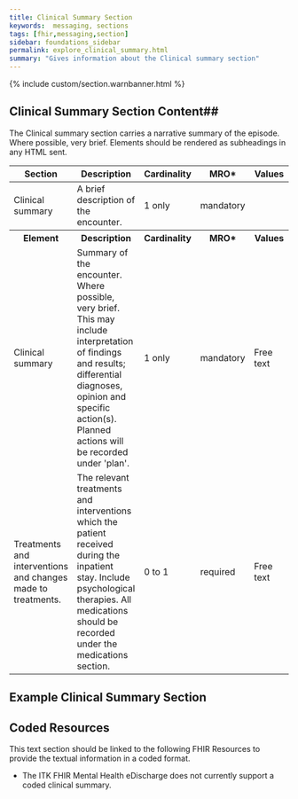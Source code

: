 ```yaml
---
title: Clinical Summary Section
keywords:  messaging, sections
tags: [fhir,messaging,section]
sidebar: foundations_sidebar
permalink: explore_clinical_summary.html
summary: "Gives information about the Clinical summary section"
---
```


{% include custom/section.warnbanner.html %}

## Clinical Summary Section Content##
The Clinical summary section carries a narrative summary of the episode. Where possible, very brief. Elements should be rendered as subheadings in any HTML sent.

<table style="width:100%;max-width: 100%;">
	<thead>
		<tr>
			<th width="18%">Section</th>
			<th width="30%">Description</th>
			<th width="11%">Cardinality</th>
			<th width="11%">MRO*</th>
			<th width="30%">Values</th>
		</tr>
	</thead>
 <tbody>
  <tr>
   <td>Clinical summary</td>
   <td>A brief description of the encounter.</td>
   <td>1 only</td>
   <td>mandatory</td>
   <td>&nbsp;</td>
  </tr>
		<tr>
			<th>Element</th>
			<th>Description</th>
			<th>Cardinality</th>
			<th>MRO*</th>
			<th>Values</th>
		</tr>
  <tr>
   <td>Clinical summary</td>
   <td>Summary of the encounter. Where possible, very brief. This may include interpretation of findings and results; differential diagnoses, opinion and specific action(s). Planned actions will be recorded under 'plan'.</td>
   <td>1 only</td>
   <td>mandatory</td>
   <td>Free text</td>
  </tr>
  <tr>
   <td>Treatments and interventions and changes made to treatments. </td>
   <td>The relevant treatments and interventions which the patient received during the inpatient stay. Include psychological therapies. All medications should be recorded under the medications section.</td>
   <td>0 to 1</td>
   <td>required</td>
   <td>Free text</td>
  </tr>
 </tbody>
</table>


##  Example Clinical Summary Section ##

<script src="https://gist.github.com/IOPS-DEV/77620f7d132b195c42b5f2fee5f39172.js"></script>

## Coded Resources ##

This text section should be linked to the following FHIR Resources to provide the textual information in a coded format.

- The ITK FHIR Mental Health eDischarge does not currently support a coded clinical summary.






